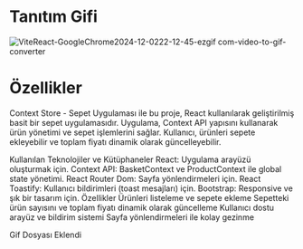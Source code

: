 # Tanıtım Gifi
![ViteReact-GoogleChrome2024-12-0222-12-45-ezgif com-video-to-gif-converter](https://github.com/user-attachments/assets/20714894-6eea-4b6d-954d-700116a02835)

# Özellikler
Context Store - Sepet Uygulaması ile bu proje, 
React kullanılarak geliştirilmiş basit bir sepet uygulamasıdır. 
Uygulama, Context API yapısını kullanarak ürün yönetimi ve sepet işlemlerini sağlar. 
Kullanıcı, ürünleri sepete ekleyebilir ve toplam fiyatı dinamik olarak güncelleyebilir.

Kullanılan Teknolojiler ve Kütüphaneler React: Uygulama arayüzü oluşturmak için. 
Context API: BasketContext ve ProductContext ile global state yönetimi. 
React Router Dom: Sayfa yönlendirmeleri için. React Toastify: Kullanıcı bildirimleri (toast mesajları) için. 
Bootstrap: Responsive ve şık bir tasarım için. Özellikler Ürünleri listeleme ve sepete ekleme Sepetteki ürün sayısını ve toplam fiyatı dinamik olarak güncelleme Kullanıcı dostu arayüz ve bildirim sistemi Sayfa yönlendirmeleri ile kolay gezinme

Gif Dosyası Eklendi
